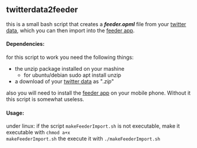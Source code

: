 ## twitterdata2feeder
this is a small bash script that creates a ***feeder.opml*** file from your [twitter data](https://help.twitter.com/en/managing-your-account/how-to-download-your-twitter-archive), which you can then import into the [feeder app](https://gitlab.com/spacecowboy/Feeder).

#### Dependencies:
for this script to work you need the following things:
- the unzip package installed on your mashine 
    - for ubuntu/debian sudo apt install unzip
- a download of your [twitter data](https://help.twitter.com/en/managing-your-account/how-to-download-your-twitter-archive) as "*.zip*"

also you will need to install the [feeder app](https://gitlab.com/spacecowboy/Feeder) on your mobile phone. Without it this script is somewhat useless. 

#### Usage:
under linux:
if the script <code>makeFeederImport.sh</code> is not executable, make it executable with <code>chmod a+x makeFeederImport.sh</code>
the execute it with <code>./makeFeederImport.sh</code>

